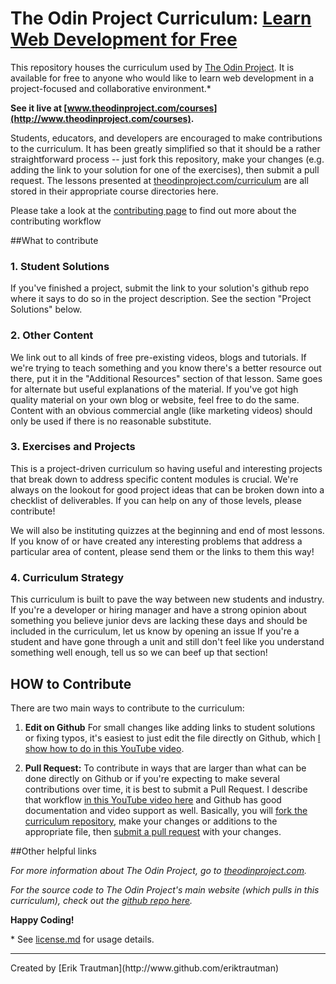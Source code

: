 # The Odin Project Curriculum: [Learn Web Development for Free](http://theodinproject.com)

This repository houses the curriculum used by [The Odin Project](http://theodinproject.com).  It is available for free to anyone who would like to learn web development in a project-focused and collaborative environment.\*  

**See it live at [www.theodinproject.com/courses](http://www.theodinproject.com/courses).**

Students, educators, and developers are encouraged to make contributions to the curriculum.  It has been greatly simplified so that it should be a rather straightforward process -- just fork this repository, make your changes (e.g. adding the link to your solution for one of the exercises), then submit a pull request.  The lessons presented at [theodinproject.com/curriculum](http://theodinproject.com/curriculum) are all stored in their appropriate course directories here.

Please take a look at the [contributing page](http://www.theodinproject.com/contributing) to find out more about the contributing workflow

##What to contribute

### 1. Student Solutions

If you've finished a project, submit the link to your solution's github repo where it says to do so in the project description.  See the section "Project Solutions" below.

### 2. Other Content

We link out to all kinds of free pre-existing videos, blogs and tutorials.  If we're trying to teach something and you know there's a better resource out there, put it in the "Additional Resources" section of that lesson.  Same goes for alternate but useful explanations of the material.  If you've got high quality material on your own blog or website, feel free to do the same.  Content with an obvious commercial angle (like marketing videos) should only be used if there is no reasonable substitute.

### 3. Exercises and Projects

This is a project-driven curriculum so having useful and interesting projects that break down to address specific content modules is crucial.  We're always on the lookout for good project ideas that can be broken down into a checklist of deliverables. If you can help on any of those levels, please contribute!

We will also be instituting quizzes at the beginning and end of most lessons.  If you know of or have created any interesting problems that address a particular area of content, please send them or the links to them this way!

### 4. Curriculum Strategy

This curriculum is built to pave the way between new students and industry.  If you're a developer or hiring manager and have a strong opinion about something you believe junior devs are lacking these days and should be included in the curriculum, let us know by opening an issue  If you're a student and have gone through a unit and still don't feel like you understand something well enough, tell us so we can beef up that section!

## HOW to Contribute

There are two main ways to contribute to the curriculum:

1. **Edit on Github** For small changes like adding links to student solutions or fixing typos, it's easiest to just edit the file directly on Github, which [I show how to do in this YouTube video](https://www.youtube.com/watch?v=V74l_zS1x8E).

1. **Pull Request:**  To contribute in ways that are larger than what can be done directly on Github or if you're expecting to make several contributions over time, it is best to submit a Pull Request.  I describe that workflow [in this YouTube video here](http://www.youtube.com/watch?v=mENDYhfxH-o) and Github has good documentation and video support as well.  Basically, you will [fork the curriculum repository](https://help.github.com/articles/fork-a-repo), make your changes or additions to the appropriate file, then [submit a pull request](https://help.github.com/articles/using-pull-requests) with your changes.  

##Other helpful links

*For more information about The Odin Project, go to [theodinproject.com](http://theodinproject.com).*

*For the source code to The Odin Project's main website (which pulls in this curriculum), check out the [github repo here](http://github.com/theodinproject/theodinproject).*

**Happy Coding!**

\* See [license.md](https://github.com/TheOdinProject/curriculum/blob/master/license.md) for usage details.

<hr>
Created by [Erik Trautman](http://www.github.com/eriktrautman)
